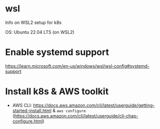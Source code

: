# wsl
Info on WSL2 setup for k8s

OS: Ubuntu 22.04 LTS (on WSL2)

# Enable systemd support
https://learn.microsoft.com/en-us/windows/wsl/wsl-config#systemd-support

# Install k8s & AWS toolkit
* AWS CLI: https://docs.aws.amazon.com/cli/latest/userguide/getting-started-install.html & `aws configure` (https://docs.aws.amazon.com/cli/latest/userguide/cli-chap-configure.html)
